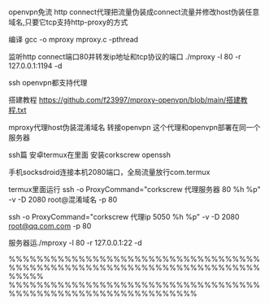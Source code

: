 
openvpn免流
http connect代理把流量伪装成connect流量并修改host伪装任意域名,只要它tcp支持http-proxy的方式

编译
gcc -o mproxy mproxy.c -pthread

监听http connect端口80并转发ip地址和tcp协议的端口
./mproxy -l 80 -r 127.0.0.1:1194 -d

ssh openvpn都支持代理


搭建教程
https://github.com/f23997/mproxy-openvpn/blob/main/搭建教程.txt


mproxy代理host伪装混淆域名 转接openvpn
这个代理和openvpn部署在同一个服务器



ssh篇
安卓termux在里面
安装corkscrew openssh

手机socksdroid连接本机2080端口，全局流量放行com.termux


termux里面运行
ssh -o ProxyCommand="corkscrew 代理服务器 80 %h %p" -v -D 2080 root@混淆域名 -p 80

ssh -o ProxyCommand="corkscrew 代理ip 5050 %h %p" -v -D 2080 root@qq.com.com -p 80

服务器运./mproxy -l 80 -r 127.0.0.1:22 -d









%%%%%%%%%%%%%%%%%%%%%%%%%%%%%%%%%%%%%%%%%%%%%%%%%%%%%%%%%%%%%%%%%%%%%%%%%%%%%         %%%%%%%%%%%%%%%%%%%%%%%%%%%%%%%%%%%%%%%%%%%%%%%%%%%%%%%%%%%%%%%


